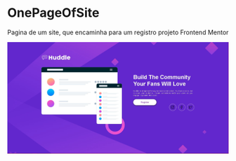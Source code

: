 # OnePageOfSite
 Pagina de um site, que encaminha para um registro
 projeto Frontend Mentor


![imagem site](https://github.com/Giovannelrodrigues/OnePageOfSite/blob/main/Huddle-landing/images/site.JPG)